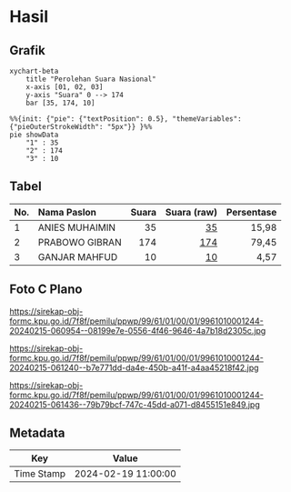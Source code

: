 # Hasil

## Grafik

```mermaid
xychart-beta
    title "Perolehan Suara Nasional"
    x-axis [01, 02, 03]
    y-axis "Suara" 0 --> 174
    bar [35, 174, 10]
```

```mermaid
%%{init: {"pie": {"textPosition": 0.5}, "themeVariables": {"pieOuterStrokeWidth": "5px"}} }%%
pie showData
    "1" : 35
    "2" : 174
    "3" : 10
```

## Tabel

| No. | Nama Paslon    | Suara | Suara (raw) | Persentase |
|:--- |:-------------- | -----:| -----------:| ----------:|
| 1   | ANIES MUHAIMIN | 35    | [35][p-1]   | 15,98      |
| 2   | PRABOWO GIBRAN | 174   | [174][p-2]  | 79,45      |
| 3   | GANJAR MAHFUD  | 10    | [10][p-3]   | 4,57       |


[p-1]: https://github.com/gigit-pemilu/pemilu-2024/blob/main/pilpres/hitung-suara/sub/99-luar-negeri/sub/61-kota-kinabalu-malaysia/sub/01-kota-kinabalu-malaysia/sub/0001-kota-kinabalu-malaysia/sub/244-ksk-233/sub/paslon-1.txt
[p-2]: https://github.com/gigit-pemilu/pemilu-2024/blob/main/pilpres/hitung-suara/sub/99-luar-negeri/sub/61-kota-kinabalu-malaysia/sub/01-kota-kinabalu-malaysia/sub/0001-kota-kinabalu-malaysia/sub/244-ksk-233/sub/paslon-2.txt
[p-3]: https://github.com/gigit-pemilu/pemilu-2024/blob/main/pilpres/hitung-suara/sub/99-luar-negeri/sub/61-kota-kinabalu-malaysia/sub/01-kota-kinabalu-malaysia/sub/0001-kota-kinabalu-malaysia/sub/244-ksk-233/sub/paslon-3.txt

## Foto C Plano

https://sirekap-obj-formc.kpu.go.id/7f8f/pemilu/ppwp/99/61/01/00/01/9961010001244-20240215-060954--08199e7e-0556-4f46-9646-4a7b18d2305c.jpg

https://sirekap-obj-formc.kpu.go.id/7f8f/pemilu/ppwp/99/61/01/00/01/9961010001244-20240215-061240--b7e771dd-da4e-450b-a41f-a4aa45218f42.jpg

https://sirekap-obj-formc.kpu.go.id/7f8f/pemilu/ppwp/99/61/01/00/01/9961010001244-20240215-061436--79b79bcf-747c-45dd-a071-d8455151e849.jpg


## Metadata

| Key        | Value               |
| ---------- | ------------------- |
| Time Stamp | 2024-02-19 11:00:00 |



